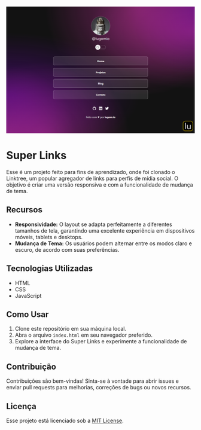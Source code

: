![banner](https://github.com/lugomio/super-links/blob/master/assets/img/banner.png)

# Super Links

Esse é um projeto feito para fins de aprendizado, onde foi clonado o Linktree, um popular agregador de links para perfis de mídia social. O objetivo é criar uma versão responsiva e com a funcionalidade de mudança de tema.

## Recursos

- **Responsividade:** O layout se adapta perfeitamente a diferentes tamanhos de tela, garantindo uma excelente experiência em dispositivos móveis, tablets e desktops.
- **Mudança de Tema:** Os usuários podem alternar entre os modos claro e escuro, de acordo com suas preferências.

## Tecnologias Utilizadas

- HTML
- CSS
- JavaScript

## Como Usar

1. Clone este repositório em sua máquina local.
2. Abra o arquivo `index.html` em seu navegador preferido.
3. Explore a interface do Super Links e experimente a funcionalidade de mudança de tema.

## Contribuição

Contribuições são bem-vindas! Sinta-se à vontade para abrir issues e enviar pull requests para melhorias, correções de bugs ou novos recursos.

## Licença

Esse projeto está licenciado sob a [MIT License](LICENSE).